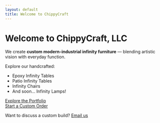 ```yaml
---
layout: default
title: Welcome to ChippyCraft
---
```


# Welcome to ChippyCraft, LLC

We create **custom modern-industrial infinity furniture** — blending artistic vision with everyday function.

Explore our handcrafted:

- Epoxy Infinity Tables 
- Patio Infinity Tables
- Infinity Chairs  
- And soon... Infinity Lamps!


[Explore the Portfolio](portfolio.html)  
[Start a Custom Order](products.html)

Want to discuss a custom build? [Email us](mailto:mychippycraft@gmail.com)
